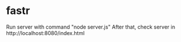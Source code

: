fastr
==

Run server with command "node server.js"
After that, check server in http://localhost:8080/index.html


